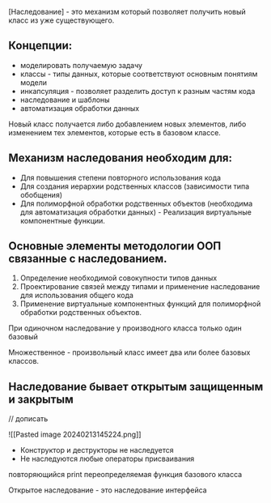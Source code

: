 [Наследование] - это механизм который позволяет получить новый класс из уже существующего. 
## Концепции:
- моделировать получаемую задачу
- классы - типы данных, которые соответствуют основным понятиям модели
- инкапсуляция - позволяет разделить доступ к разным частям кода
- наследование и шаблоны
- автоматизация обработки данных 

Новый класс получается либо добавлением новых элементов, либо изменением тех элементов, которые есть в базовом классе.

## Механизм наследования необходим для:
- Для повышения степени повторного использования кода 
- Для создания иерархии родственных классов (зависимости типа обобщения)
- Для полиморфной обработки родственных объектов (необходима для автоматизация обработки данных) - Реализация виртуальные компонентные функции. 

## Основные элементы методологии ООП связанные с наследованием. 

1. Определение необходимой совокупности типов данных
2. Проектирование связей между типами и применение наследование для использования общего кода
3. Применение виртуальные  компонентных функций для полиморфной обработки родственных объектов.

При одиночном наследование у производного класса только один базовый 

Множественное - произвольный класс имеет два или более базовых классов. 

## Наследование бывает открытым защищенным и закрытым

// дописать 

![[Pasted image 20240213145224.png]]
- Конструктор и деструкторы не наследуется 
- Не наследуются любые операторы присваивания 

повторяющийся print переопределяемая функция базового класса 

Открытое наследование - это наследование интерфейса






